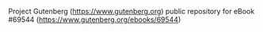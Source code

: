 Project Gutenberg (https://www.gutenberg.org) public repository for
eBook #69544 (https://www.gutenberg.org/ebooks/69544)

